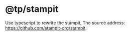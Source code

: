 # @tp/stampit

Use typescript to rewrite the stampit, The source address: https://github.com/stampit-org/stampit.
